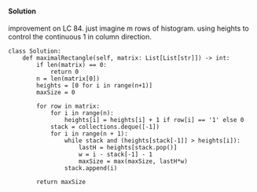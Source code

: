 #### Solution
improvement on LC 84. just imagine m rows of histogram. using heights to control the continuous 1 in column direction.
```
class Solution:
    def maximalRectangle(self, matrix: List[List[str]]) -> int:
        if len(matrix) == 0:
            return 0
        n = len(matrix[0])
        heights = [0 for i in range(n+1)]
        maxSize = 0
        
        for row in matrix:
            for i in range(n):
                heights[i] = heights[i] + 1 if row[i] == '1' else 0
            stack = collections.deque([-1])
            for i in range(n + 1):
                while stack and (heights[stack[-1]] > heights[i]):
                    lastH = heights[stack.pop()]
                    w = i - stack[-1] - 1
                    maxSize = max(maxSize, lastH*w)
                stack.append(i)
        
        return maxSize
```